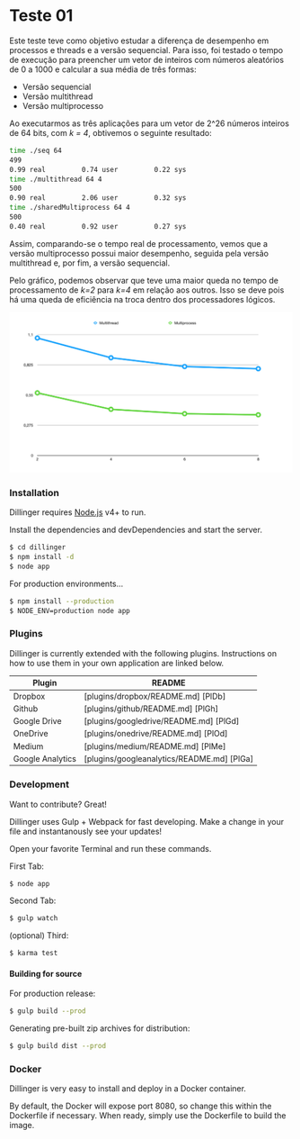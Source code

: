 # Teste 01

Este teste teve como objetivo estudar a diferença de desempenho em processos e threads e a versão sequencial. Para isso, foi testado o tempo de execução para preencher um vetor de inteiros com números aleatórios de 0 a 1000 e calcular a sua média de três formas:
- Versão sequencial
- Versão multithread
- Versão multiprocesso

Ao executarmos as três aplicações para um vetor de 2^26 números inteiros de 64 bits, com _k = 4_, obtivemos o seguinte resultado:
```sh
time ./seq 64
499
0.99 real         0.74 user         0.22 sys
time ./multithread 64 4
500
0.90 real         2.06 user         0.32 sys
time ./sharedMultiprocess 64 4
500
0.40 real         0.92 user         0.27 sys
```
Assim, comparando-se o tempo real de processamento, vemos que a versão multiprocesso possui maior desempenho, seguida pela versão multithread e, por fim, a versão sequencial. 

Pelo gráfico, podemos observar que teve uma maior queda no tempo de processamento de _k=2_ para _k=4_ em relação aos outros. Isso se deve pois há uma queda de eficiência na troca dentro dos processadores lógicos.

![alt](https://github.com/seongeunkim/MC714/blob/master/teste1/grafico.png)


### Installation

Dillinger requires [Node.js](https://nodejs.org/) v4+ to run.

Install the dependencies and devDependencies and start the server.

```sh
$ cd dillinger
$ npm install -d
$ node app
```

For production environments...

```sh
$ npm install --production
$ NODE_ENV=production node app
```

### Plugins

Dillinger is currently extended with the following plugins. Instructions on how to use them in your own application are linked below.

| Plugin | README |
| ------ | ------ |
| Dropbox | [plugins/dropbox/README.md] [PlDb] |
| Github | [plugins/github/README.md] [PlGh] |
| Google Drive | [plugins/googledrive/README.md] [PlGd] |
| OneDrive | [plugins/onedrive/README.md] [PlOd] |
| Medium | [plugins/medium/README.md] [PlMe] |
| Google Analytics | [plugins/googleanalytics/README.md] [PlGa] |


### Development

Want to contribute? Great!

Dillinger uses Gulp + Webpack for fast developing.
Make a change in your file and instantanously see your updates!

Open your favorite Terminal and run these commands.

First Tab:
```sh
$ node app
```

Second Tab:
```sh
$ gulp watch
```

(optional) Third:
```sh
$ karma test
```
#### Building for source
For production release:
```sh
$ gulp build --prod
```
Generating pre-built zip archives for distribution:
```sh
$ gulp build dist --prod
```
### Docker
Dillinger is very easy to install and deploy in a Docker container.

By default, the Docker will expose port 8080, so change this within the Dockerfile if necessary. When ready, simply use the Dockerfile to build the image.

```sh
